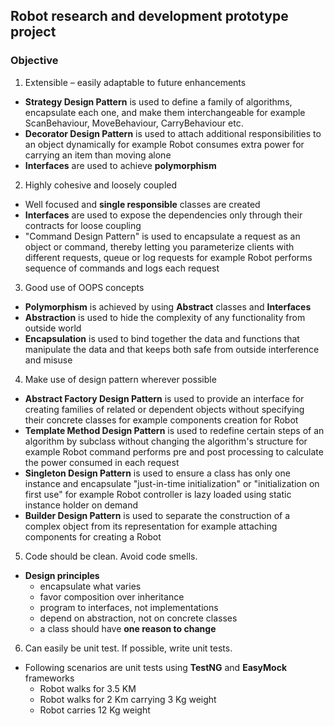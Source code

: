 ## Robot research and development prototype project

### Objective

1. Extensible – easily adaptable to future enhancements
 - **Strategy Design Pattern** is used to define a family of algorithms, encapsulate each one, and make them interchangeable for example ScanBehaviour, MoveBehaviour, CarryBehaviour etc.
 - **Decorator Design Pattern** is used to attach additional responsibilities to an object dynamically for example Robot consumes extra power for carrying an item than moving alone
 - **Interfaces** are used to achieve **polymorphism** 
 
2. Highly cohesive and loosely coupled
 - Well focused and **single responsible** classes are created
 - **Interfaces** are used to expose the dependencies only through their contracts for loose coupling
 - "Command Design Pattern" is used to encapsulate a request as an object or command, thereby letting you parameterize clients with different requests, queue or log requests for example Robot performs sequence of commands and logs each request
 
3. Good use of OOPS concepts
 - **Polymorphism** is achieved by using **Abstract** classes and **Interfaces**
 - **Abstraction** is used to hide the complexity of any functionality from outside world
 - **Encapsulation** is used to bind together the data and functions that manipulate the data and that keeps both safe from outside interference and misuse
 
4. Make use of design pattern wherever possible
 - **Abstract Factory Design Pattern** is used to provide an interface for creating families of related or dependent objects without specifying their concrete classes for example components creation for Robot
 - **Template Method Design Pattern** is used to redefine certain steps of an algorithm by subclass without changing the algorithm's structure for example Robot command performs pre and post processing to calculate the power consumed in each request 
 - **Singleton Design Pattern** is used to ensure a class has only one instance and encapsulate "just-in-time initialization" or "initialization on first use" for example Robot controller is lazy loaded using static instance holder on demand 
 - **Builder Design Pattern** is used to separate the construction of a complex object from its representation for example attaching components for creating a Robot

5. Code should be clean. Avoid code smells.
 - **Design principles**
    * encapsulate what varies
    * favor composition over inheritance
    * program to interfaces, not implementations
    * depend on abstraction, not on concrete classes
    * a class should have **one reason to change**
    
6. Can easily be unit test. If possible, write unit tests.
 - Following scenarios are unit tests using **TestNG** and **EasyMock** frameworks
    * Robot walks for 3.5 KM
    * Robot walks for 2 Km carrying 3 Kg weight
    * Robot carries 12 Kg weight